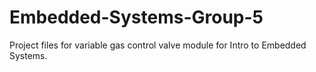 # Embedded-Systems-Group-5

Project files for variable gas control valve module for Intro to Embedded Systems.
